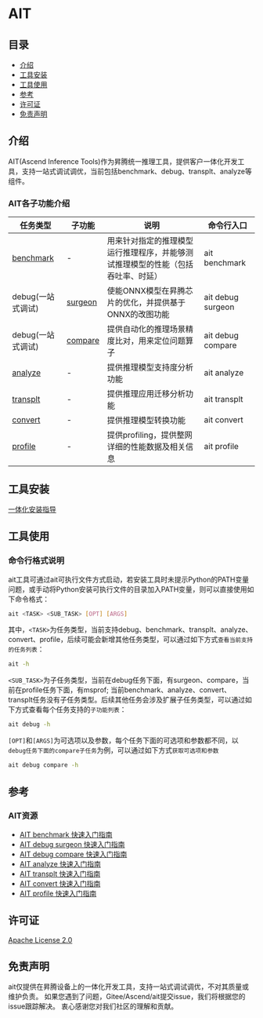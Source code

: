 #  AIT

## 目录
- [介绍](#介绍)
- [工具安装](#工具安装)
- [工具使用](#工具使用)
- [参考](#参考)
- [许可证](#许可证)
- [免责声明](#免责声明)

## 介绍
AIT(Ascend Inference Tools)作为昇腾统一推理工具，提供客户一体化开发工具，支持一站式调试调优，当前包括benchmark、debug、transplt、analyze等组件。

### AIT各子功能介绍
| 任务类型                                    | 子功能                                   | 说明                                       | 命令行入口             |
|-------------------------------------------|-----------------------------------------|------------------------------------------|-------------------|
| [benchmark](docs/benchmark/README.md)     | -                                       | 用来针对指定的推理模型运行推理程序，并能够测试推理模型的性能（包括吞吐率、时延） | ait benchmark     |
| debug(一站式调试)                           | [surgeon](docs/debug/surgeon/README.md) | 使能ONNX模型在昇腾芯片的优化，并提供基于ONNX的改图功能                    | ait debug surgeon |
| debug(一站式调试)                           | [compare](docs/debug/compare/README.md) | 提供自动化的推理场景精度比对，用来定位问题算子                             | ait debug compare |
| [analyze](components/analyze/README.md)   | -                                       | 提供推理模型支持度分析功能                                              | ait analyze       |
| [transplt](components/transplt/README.md) | -                                       | 提供推理应用迁移分析功能                                               | ait transplt      |
| [convert](components/convert/README.md)   | -                                       | 提供推理模型转换功能                                                  | ait convert       |
| [profile](components/profile/msprof/README.md)  | - | 提供profiling，提供整网详细的性能数据及相关信息                         | ait profile  |


## 工具安装
[一体化安装指导](docs/install/README.md) 


## 工具使用

### 命令行格式说明

ait工具可通过ait可执行文件方式启动，若安装工具时未提示Python的PATH变量问题，或手动将Python安装可执行文件的目录加入PATH变量，则可以直接使用如下命令格式：

```bash
ait <TASK> <SUB_TASK> [OPT] [ARGS]
```


其中，```<TASK>```为任务类型，当前支持debug、benchmark、transplt、analyze、convert、profile，后续可能会新增其他任务类型，可以通过如下方式```查看当前支持的任务列表```：

```bash
ait -h
```

```<SUB_TASK>```为子任务类型，当前在debug任务下面，有surgeon、compare，当前在profile任务下面，有msprof;
当前benchmark、analyze、convert、transplt任务没有子任务类型。后续其他任务会涉及扩展子任务类型，可以通过如下方式查看每个任务支持的```子功能列表```：

```bash
ait debug -h
```


```[OPT]```和```[ARGS]```为可选项以及参数，每个任务下面的可选项和参数都不同，以```debug任务下面的compare子任务```为例，可以通过如下方式```获取可选项和参数```


```bash
ait debug compare -h
```


## 参考

### AIT资源

* [AIT benchmark 快速入门指南](docs/benchmark/README.md)
* [AIT debug surgeon 快速入门指南](docs/debug/surgeon/README.md)
* [AIT debug compare 快速入门指南](docs/debug/compare/README.md)
* [AIT analyze 快速入门指南](components/analyze/README.md)
* [AIT transplt 快速入门指南](components/transplt/README.md)
* [AIT convert 快速入门指南](components/convert/README.md)
* [AIT profile 快速入门指南](components/profile/msprof/README.md)

## 许可证

[Apache License 2.0](LICENSE)


## 免责声明

ait仅提供在昇腾设备上的一体化开发工具，支持一站式调试调优，不对其质量或维护负责。
如果您遇到了问题，Gitee/Ascend/ait提交issue，我们将根据您的issue跟踪解决。
衷心感谢您对我们社区的理解和贡献。

